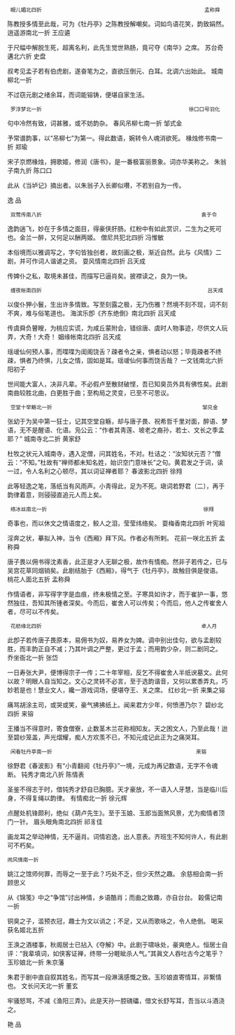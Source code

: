 <!-- { "loadSidebar": true } -->
     眼儿媚北四折                                                    孟称舜
 
陈教授多情至此哉，可为《牡丹亭》之陈教授解嘲矣。词如鸟语花笑，韵致娟然。
    逍遥游南北一折                                                   王应遴
 
于尺幅中解脱生死，超离名利，此先生觉世熟肠，竟可夺《南华》之席。
     苏台奇遘北六折                                                  史盘
 
叔考见孟子若有伯虎剧，遂奋笔为之，直欲压倒元、白耳。北调六出始此。
    城南柳北一折
 
不过窃元剧之绪余耳，而词能镕铸，便堪自家生活。

     罗浮梦北一折                                               徐口口号羽化
 
句中冷然有致，词甚雅，或不妨韵杂。
     春风吊柳七南一折                                                 邹式金
 
予常谱韵事，以“吊柳七”为第一。得此数语，婉转令人魂消欲死。
     椽烛修书南一折                                                    郑瑜
 
宋子京燃椽烛，拥歌姬，修润《唐书》，是一番极富丽景象。词亦华美称之。
     朱翁子南九折                                                    陈口口
 
此从《当垆记》摘出者。以朱翁子入长卿似嚽，不若别自为一传。


逸 品
 
     双莺传南八折                                                   袁于令
 
逸韵遄飞，妙在于多情之面目，得豪侠肝肠。红粉中有如此赏识，二生为之死可也。金兰一醉，又何足以酬两姬。
     僧尼共犯北四折                                                 冯惟敏
 
本俗境而以雅调写之，字句皆独创者，故刻画之极，渐近自然。此与《风情》二剧，并可作词人谐谑之资。
     耍风情南北四折                                                  吕天成
 
传婢仆之私，取境未甚佳，而描写已逼肖矣。披襟读之，良为一快。

     缠夜帐南四折                                                     吕天成
 
以俊仆狎小鬟，生出许多情致。写至刻露之极，无乃伤雅？然境不刻不现，词不刻不爽，难与俗笔道也。
    海滨乐卽《齐东绝倒》南北四折                                       吕天成
 
传虞舜负瞽瞍，为桃应实谎，为咸丘蒙附会，错综唐、虞时人物事迹，尽供文人玩弄，大奇！大奇！
     姻缘帐南北四折                                                   吕天成
 
瑶叆仙何预人事，而喋喋为闺阁饶舌？疎者令之亲，惧者动以怒；毕竟疎者不终疎，惧者乃终惧，儿女之情，固如是耳。瑶叆仙何事而饶舌哉？
    一文钱南北六折                                                    阳初子
 
世间能大富人，决非凡辈。不必假卢至散财破悭，吾已知臭员外具有佛性矣。此剧南曲较胜北曲，白更胜于曲；至构局之灵变，已至不可思议。


     空堂十举觞北一折                                                邹兑金
 
张幼于为吴中第一狂士，记其空堂自觞，却与唐子畏、祝希哲千里对面，醉语、梦语，无不是醒语、化语。凫公云：“作者其靑莲、坡老之裔孙，若士、文长之季孟耶？”
     城南寺北二折                                                     黄家舒
 
杜牧之状元入城南寺，遇入定僧，问其姓名，不对。杜诘之：“汝知状元否？”僧云：“不知。”杜故有“禅师都未知名姓，始识空门意味长”之句。黄君发之于词，读一过，令人名利之心顿尽，其以词证禅者耶？
     春波影北四折                                                     徐翙
 
此等轻逸之笔，落纸当有风雨声。小靑得此，足为不死。塡词若野君〔二〕，再于韵律着意，则骎骎直追元人而上矣。

     络冰丝南北一折                                                  徐翙
 
奇事也，而以休文之情语度之，鲛人之泪，莹莹纬络矣。
     耍梅香南北四折                                                  叶宪祖
 
淫奔之状，摹拟入神，当令《西厢》拜下风。作者必有所剌。
     花前一咲北五折                                                  孟称舜
 
唐子畏以佣书得沈素香，此正是才人无聊之极，故作有情痴。然非子若传之，已与吴宫花草同烟销矣。此剧结胎于《西厢》，得气于《牡丹亭》，故触目俱是俊语。
     桃花人面北五折                                                  孟称舜
 
作情语者，非写得字字是血痕，终未极情之至。子寒具如许才，而于崔护一事，悠然独往，吾知其所锺者深矣。今而后，崔舍人可以传矣；今而后，他人之传崔舍人者，尽可以不传矣。

     花舫缘北四折                                                   卓人月
 
此卽子若传唐子畏原本，易佣书为奴，易养女为婢。调中别出佳句，欲与孟剧较胜，而丰韵正自不减；乃其叶调之严整，更过于孟；而用韵少杂，则二剧同之。
     乔坐衙北一折                                                    张岱
 
一日寿张大尹，便博得宗子一传；二十年宰相，反乞不得崔舍人半纸谀墓文。此何以故？明眼人自当知之。文心之灵转不必言，至于选韵谐音，又何以累黍弄丸，巧妙若是也！慧业文人，纔一游戏词场，便堪夺王、关之席。
     红纱北一折                                                    来集之镕
 
痛骂胡涂主司，或哭或笑，豪气拂拂纸上。闻来君方少年，何愤懑乃尔？
     碧纱北四折                                                    来镕
 
王播当不得意时，寄食僧寮，止数茎木兰花称相知友。天之困文人，乃至此哉！迨至碧纱笼盖，声光熠耀，痴人方欢羡不已，不知元成记此正为之痛哭耳。


     闲看牡丹亭南一折                                              来镕
 
徐野君《春波影》有“小青翻阅《牡丹亭》”一境，元成为再记数语，无字不令魂断。
     钝秀才南北八折                                                 陈情表
 
圣鉴不得志于时，借钝秀才舒自已胸臆。天才豪放，不一语入人牙慧，当是临川后身，不得复绳以韵律。
    有情痴北一折                                                    徐元辉
 
点醒处机锋颇利，绝似《葫卢先生》。至于玉娘、玉郎当面煞风景，尤为痴情者顶门一针。
    眉头眼角南北四折                                                 祁豸佳
 
画龙耳之举动神情，无不逼肖。词情宕逸，出人意表。齐班生不知何许人，有此剧可不朽矣。

    闹风情南一折
 
姚江之馆师何罪，而辱之一至于此？巧处不乏，但少天然之趣。
     余慈相会南一折                                                 顾思义
 
从《锦笺》中之“争馆”讨出神情，乡语酷肖；而曲之致趣，亦自台台。
    榖儒记南一折
 
铜臭之子，滥预衣冠，趣士为文以诮之；不足，又从而歌咏之，令人绝倒。
    喝采获名姬北五折
 
王涣之酒楼事，秋阁居士已拈入《夺解》中。此剧于啸咏处，豪爽绝人。恒居士自评：“我辈填词，如侠客证禅，终带一分睚眦杀人气。”其眞文人吞吐古今之笔乎？
     玉珍娘北一折                                                   朱京藩

朱君于剧中直自叙其姓名，而写其一段淋漓感慨之致。玉珍娘直寄情耳，非繋情也。
    文长问天北一折                                                   董玄
 
牢骚怒骂，不减《渔阳三弄》。此是天孙一腔磈礧，借文长舒写耳，吾当以斗酒浇之。


艳 品
 
